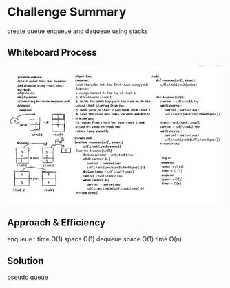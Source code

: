 # Challenge Summary
create queue enqueue and dequeue using stacks

## Whiteboard Process
![image](pseudo_code.JPG)

## Approach & Efficiency
enqueue :
time O(1)
space O(1)
dequeue 
space O(1)
time O(n)
## Solution
[pseudo queue](stack_and_queue/pseudo_queue.py)